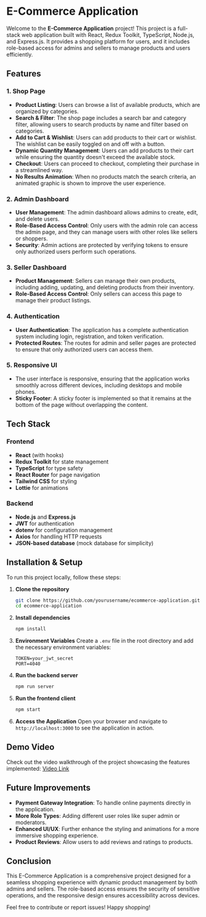 # E-Commerce Application

Welcome to the **E-Commerce Application** project! This project is a full-stack web application built with React, Redux Toolkit, TypeScript, Node.js, and Express.js. It provides a shopping platform for users, and it includes role-based access for admins and sellers to manage products and users efficiently.

## Features

### 1. Shop Page
- **Product Listing**: Users can browse a list of available products, which are organized by categories.
- **Search & Filter**: The shop page includes a search bar and category filter, allowing users to search products by name and filter based on categories.
- **Add to Cart & Wishlist**: Users can add products to their cart or wishlist. The wishlist can be easily toggled on and off with a button.
- **Dynamic Quantity Management**: Users can add products to their cart while ensuring the quantity doesn't exceed the available stock.
- **Checkout**: Users can proceed to checkout, completing their purchase in a streamlined way.
- **No Results Animation**: When no products match the search criteria, an animated graphic is shown to improve the user experience.

### 2. Admin Dashboard
- **User Management**: The admin dashboard allows admins to create, edit, and delete users.
- **Role-Based Access Control**: Only users with the admin role can access the admin page, and they can manage users with other roles like sellers or shoppers.
- **Security**: Admin actions are protected by verifying tokens to ensure only authorized users perform such operations.

### 3. Seller Dashboard
- **Product Management**: Sellers can manage their own products, including adding, updating, and deleting products from their inventory.
- **Role-Based Access Control**: Only sellers can access this page to manage their product listings.

### 4. Authentication
- **User Authentication**: The application has a complete authentication system including login, registration, and token verification.
- **Protected Routes**: The routes for admin and seller pages are protected to ensure that only authorized users can access them.

### 5. Responsive UI
- The user interface is responsive, ensuring that the application works smoothly across different devices, including desktops and mobile phones.
- **Sticky Footer**: A sticky footer is implemented so that it remains at the bottom of the page without overlapping the content.

## Tech Stack

### Frontend
- **React** (with hooks)
- **Redux Toolkit** for state management
- **TypeScript** for type safety
- **React Router** for page navigation
- **Tailwind CSS** for styling
- **Lottie** for animations

### Backend
- **Node.js** and **Express.js**
- **JWT** for authentication
- **dotenv** for configuration management
- **Axios** for handling HTTP requests
- **JSON-based database** (mock database for simplicity)

## Installation & Setup

To run this project locally, follow these steps:

1. **Clone the repository**
   ```sh
   git clone https://github.com/yourusername/ecommerce-application.git
   cd ecommerce-application
   ```

2. **Install dependencies**
   ```sh
   npm install
   ```

3. **Environment Variables**
   Create a `.env` file in the root directory and add the necessary environment variables:
   ```env
   TOKEN=your_jwt_secret
   PORT=4040
   ```

4. **Run the backend server**
   ```sh
   npm run server
   ```

5. **Run the frontend client**
   ```sh
   npm start
   ```

6. **Access the Application**
   Open your browser and navigate to `http://localhost:3000` to see the application in action.

## Demo Video

Check out the video walkthrough of the project showcasing the features implemented:
[Video Link](https://youtu.be/example-video-link)

## Future Improvements
- **Payment Gateway Integration**: To handle online payments directly in the application.
- **More Role Types**: Adding different user roles like super admin or moderators.
- **Enhanced UI/UX**: Further enhance the styling and animations for a more immersive shopping experience.
- **Product Reviews**: Allow users to add reviews and ratings to products.

## Conclusion
This E-Commerce Application is a comprehensive project designed for a seamless shopping experience with dynamic product management by both admins and sellers. The role-based access ensures the security of sensitive operations, and the responsive design ensures accessibility across devices.

Feel free to contribute or report issues! Happy shopping!


